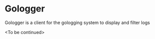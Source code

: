 # Gologger
Gologger is a client for the gologging system to display and filter logs


\<To be continued\>
